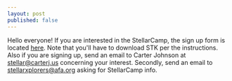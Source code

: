 ```yaml
---
layout: post
published: false
---
```

Hello everyone! If you are interested in the StellarCamp, the sign up form is located [here](https://drive.google.com/file/d/1IifUSZGsJ4O6cpSALCYTRKc65AKXGz9J/view?usp=sharing). Note that you'll have to download STK per the instructions. Also if you are signing up, send an email to Carter Johnson at stellar@carterj.us concerning your interest. Secondly, send an email to stellarxplorers@afa.org asking for StellarCamp info.
